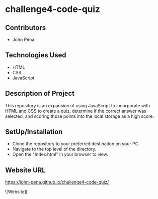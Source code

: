 # challenge4-code-quiz

## Contributors
- John Pena

## Technologies Used
- HTML
- CSS
- JavaScript

## Description of Project
This repository is an expansion of using JavaScript to incorporate with HTML and CSS to create a quiz, determine if the correct answer was selected, and scoring those points into the local storage as a high score.

## SetUp/Installation
- Clone the repository to your preferred destination on your PC.
- Navigate to the top level of the directory.
- Open the "Index.html" in your browser to view.

## Website URL
https://john-pena.github.io/challenge4-code-quiz/

![Website][
